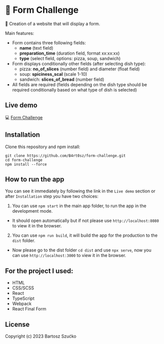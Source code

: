 # :page_with_curl: Form Challenge

:scroll: Creation of a website that will display a form.

Main features:

- Form contains three following fields:
  - **name** (text field)
  - **preparation_time** (duration field, format xx:xx:xx)
  - **type** (select field, options: pizza, soup, sandwich)
- Form displays conditionally other fields (after selecting dish type):
  - pizza: **no_of_slices** (number field) and diameter (float field)
  - soup: **spiciness_scal** (scale 1-10)
  - sandwich: **slices_of_bread** (number field)
- All fields are required (fields depending on the dish type should be required conditionally based on what type of dish is selected)

## Live demo

:computer: [Form Challenge](https://bart-form-challange.netlify.app/)

## Installation

Clone this repository and npm install:

```
git clone https://github.com/B4rt0sz/form-challenge.git
cd form-challenge
npm install --force
```

## How to run the app

You can see it immediately by following the link in the `Live demo` section or after `Installation` step you have two choices:

1. You can use `npm start` in the main app folder, to run the app in the development mode.

- It should open automatically but if not please use `http://localhost:8080` to view it in the browser.

2. You can use `npm run build`, it will build the app for the production to the `dist` folder.

- Now please go to the dist folder `cd dist` and use `npx serve`, now you can use `http://localhost:3000` to view it in the browser.

## For the project I used:

- HTML
- CSS/SCSS
- React
- TypeScript
- Webpack
- React Final Form

## License

Copyright (c) 2023 Bartosz Szućko

